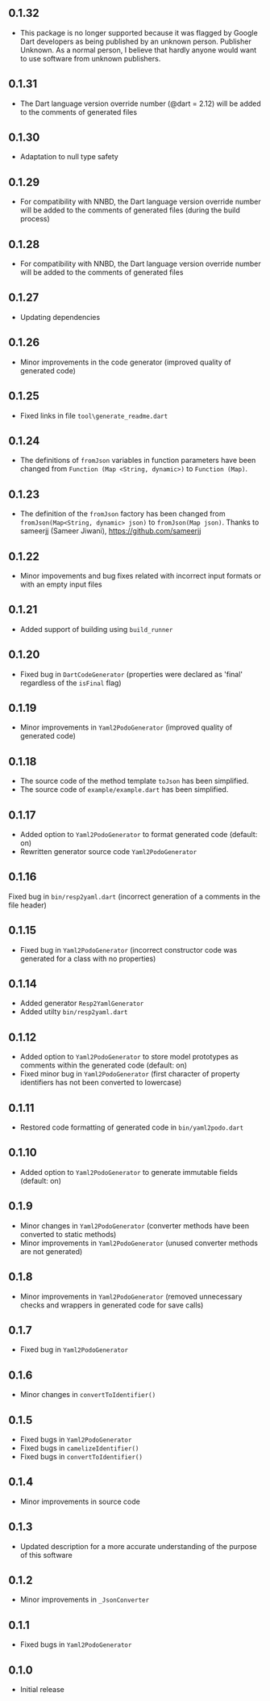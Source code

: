 ## 0.1.32

- This package is no longer supported because it was flagged by Google Dart developers as being published by an unknown person. Publisher Unknown. As a normal person, I believe that hardly anyone would want to use software from unknown publishers.

## 0.1.31

- The Dart language version override number (@dart = 2.12) will be added to the comments of generated files

## 0.1.30

- Adaptation to null type safety

## 0.1.29

- For compatibility with NNBD, the Dart language version override number will be added to the comments of generated files (during the build process)

## 0.1.28

- For compatibility with NNBD, the Dart language version override number will be added to the comments of generated files

## 0.1.27

- Updating dependencies

## 0.1.26

- Minor improvements in the code generator (improved quality of generated code)

## 0.1.25

- Fixed links in file `tool\generate_readme.dart`

## 0.1.24

- The definitions of `fromJson` variables in function parameters have been changed from `Function (Map <String, dynamic>)` to `Function (Map)`.

## 0.1.23

- The definition of the `fromJson` factory has been changed from `fromJson(Map<String, dynamic> json)` to `fromJson(Map json)`. Thanks to sameerjj (Sameer Jiwani), https://github.com/sameerjj

## 0.1.22

- Minor impovements and bug fixes related with incorrect input formats or with an empty input files

## 0.1.21

- Added support of building using `build_runner`

## 0.1.20

- Fixed bug in `DartCodeGenerator` (properties were declared as 'final' regardless of the `isFinal` flag) 

## 0.1.19

- Minor improvements in `Yaml2PodoGenerator` (improved quality of generated code)

## 0.1.18

- The source code of the method template `toJson` has been simplified.
- The source code of `example/example.dart` has been simplified.

## 0.1.17

- Added option to `Yaml2PodoGenerator` to format generated code (default: on)
- Rewritten generator source code `Yaml2PodoGenerator`

## 0.1.16

Fixed bug in `bin/resp2yaml.dart` (incorrect generation of a comments in the file header)

## 0.1.15

- Fixed bug in `Yaml2PodoGenerator` (incorrect constructor code was generated for a class with no properties) 

## 0.1.14

- Added generator `Resp2YamlGenerator`
- Added utilty `bin/resp2yaml.dart`

## 0.1.12

- Added option to `Yaml2PodoGenerator` to store model prototypes as comments within the generated code (default: on)
- Fixed minor bug in `Yaml2PodoGenerator` (first character of property identifiers has not been converted to lowercase) 

## 0.1.11

- Restored code formatting of generated code in `bin/yaml2podo.dart`

## 0.1.10

- Added option to `Yaml2PodoGenerator` to generate immutable fields (default: on)

## 0.1.9

- Minor changes in `Yaml2PodoGenerator` (converter methods have been converted to static methods)
- Minor improvements in `Yaml2PodoGenerator` (unused converter methods are not generated)

## 0.1.8

- Minor improvements in `Yaml2PodoGenerator` (removed unnecessary checks and wrappers in generated code for save calls)

## 0.1.7

- Fixed bug in `Yaml2PodoGenerator`

## 0.1.6

- Minor changes in `convertToIdentifier()`

## 0.1.5

- Fixed bugs in `Yaml2PodoGenerator`
- Fixed bugs in `camelizeIdentifier()`
- Fixed bugs in `convertToIdentifier()`

## 0.1.4

- Minor improvements in source code

## 0.1.3

- Updated description for a more accurate understanding of the purpose of this software

## 0.1.2

- Minor improvements in `_JsonConverter`

## 0.1.1

- Fixed bugs in `Yaml2PodoGenerator`

## 0.1.0

- Initial release
